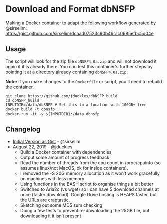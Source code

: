 # Download and Format dbNSFP 

Making a Docker container to adapt the following workflow generated by @sirselim: 
https://gist.github.com/sirselim/dcaad07523c90b46c1c0685efbc5d04e

## Usage

The script will look for the zip file `dbNSFP4.0a.zip` and will not download it again if it is already there. You can test this container's further steps by pointing it at a directory already containing `dbNSFP4.0a.zip`. 

**Note:** if you make changes to the `Dockerfile` or script, you'll need to rebuild the container.  

```
git clone https://github.com/jduckles/dbNSFP_build
cd dbNSFP_build
INPUTDIR=/data/dbSNFP # Set this to a location with 100GB+ free
docker build -t dbnsfp .
docker run -it -v ${INPUTDIR}:/data dbnsfp

```

## Changelog

* [Initial Version as Gist](https://gist.github.com/sirselim/dcaad07523c90b46c1c0685efbc5d04e) - @sirselim
* August 22, 2019 - @jduckles
  - Build a Docker container with dependencies
  - Output some amount of progress feedback
  - Read the number of threads from the cpu count in /proc/cpuinfo (so assumes linux/not MacOS, ok for inside containers).
  - I removed the -S 20G memory allocation as it won’t work gracefully on machines with less memory 
  - Using functions in the BASH script to organise things a bit better 
  - Switched to Aria2c (vs wget) so I can have 5 download channels at once (faster download). Google Drive hosting is HEAPS faster, but the URLs are craptastic. 
  - Sketching out some MD5 sum checking
  - Doing a few tests to prevent re-downloading the 25GB file, but downloading it it isn’t present
